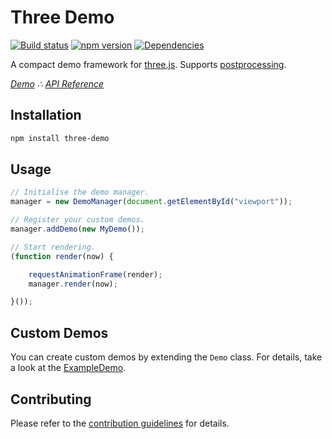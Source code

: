 # Three Demo

[![Build status](https://travis-ci.org/vanruesc/three-demo.svg?branch=master)](https://travis-ci.org/vanruesc/three-demo) 
[![npm version](https://badge.fury.io/js/three-demo.svg)](http://badge.fury.io/js/three-demo) 
[![Dependencies](https://david-dm.org/vanruesc/three-demo.svg?branch=master)](https://david-dm.org/vanruesc/three-demo)

A compact demo framework for [three.js](https://threejs.org/). Supports [postprocessing](https://github.com/vanruesc/postprocessing).

*[Demo](https://vanruesc.github.io/three-demo/public/demo) &there4;
[API Reference](https://vanruesc.github.io/three-demo/public/docs)*


## Installation

```sh
npm install three-demo
``` 


## Usage

```javascript
// Initialise the demo manager.
manager = new DemoManager(document.getElementById("viewport"));

// Register your custom demos.
manager.addDemo(new MyDemo());

// Start rendering.
(function render(now) {

	requestAnimationFrame(render);
	manager.render(now);

}());
```


## Custom Demos

You can create custom demos by extending the `Demo` class. For details, take a look at the
[ExampleDemo](https://github.com/vanruesc/three-demo/blob/master/demo/src/demos/ExampleDemo.js).


## Contributing

Please refer to the [contribution guidelines](https://github.com/vanruesc/three-demo/blob/master/CONTRIBUTING.md) for details.
